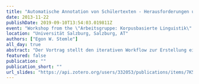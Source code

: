 ```yaml
---
title: "Automatische Annotation von Schülertexten - Herausforderungen und Lösungsvorschläge am Beispiel des Projekts KoKo"
date: 2013-11-22
publishDate: 2019-09-10T13:54:03.019811Z
event: "Workshop from the \"Arbeitsgruppe: Korpusbasierte Linguistik\" at the 40. Österreichische Linguistiktagung"
location: "Universität Salzburg, Salzburg, AT"
authors: ["Egon W. Stemle"]
all_day: true
abstract: "Der Vortrag stellt den iterativen Workflow zur Erstellung eines lemmatisierten, POS-getaggten und nach ausgewählten sprachlichen Merkmalen annotierten Lernerkorpus vor und geht auf Schwierigkeiten und Besonderheiten bei der Korpuserstellung mit L1-Lernertexten ein. Lernertexte weisen häufig Schreibweisen und Konstruktionen auf, die der Standardsprache nicht entsprechen. Da korpuslinguistische Verarbeitungstools gewöhnlich Zeitungstexte o.Ä. als Eingabe erwarten, können Lernertexte bei der automatischen Verarbeitung Schwierigkeiten bereiten. Dadurch kann die mitunter sehr hohe Zuverlässigkeit der Tools (z.B. eines POS-Taggers, Giesbrecht & Evert 2009) erheblich herabgesetzt. Eine Herausforderung bei der korpuslinguistischen Aufbereitung von Lernertexten liegt folglich darin, ihre Merkmale im Workflow so zu berücksichtigen, dass sie trotz der Abweichungen vom Standard mit einer ähnlichen Zuverlässigkeit verarbeitet werden können wie standardsprachliche Texte. Im Projekt „KoKo“ wurden rund 1300 Schülertexte (811.330 Tokens) aus Oberschulen in Thüringen, Nordtirol und Südtirol für ein deutschsprachiges L1-Lernerkorpus aufbereitet. Mit o.g. Abweichungen wurde dabei folgendermaßen umgegangen: Bereits bei der Digitalisierung der handschriftlichen Daten wurden die Transkripte mit zusätzlichen Annotationen versehen, die Orthographiefehler, okkasionelle Kurzwortbildungen, Emotikons u.Ä. erfassen. Nachfolgend wurde das Korpus lemmatisiert und getaggt. In einem separaten Verarbeitungsschritt wurden mithilfe des POS-Taggers nicht automatisch verarbeitete Textmerkmale ermittelt, die anschließend entweder manuell annotiert oder dazu verwendet wurden, den Tagger neu zu trainieren. Der dadurch in Gang gesetzte iterative Prozess der Korpuserstellung ermöglicht es, die Qualität der Lemma- und POS-Annotationen des L1-Lernerkorpus sukzessiv zu verbessern. Diese iterative Herangehensweise kann auch für die mögliche Annotation weiterer Ebenen beibehalten werden (vgl. Voormann & Gut 2008)."
featured: false
publication: ""
publication_short: ""
url_slides: "https://api.zotero.org/users/332053/publications/items/7K5X8CXC/file/view"
---
```


